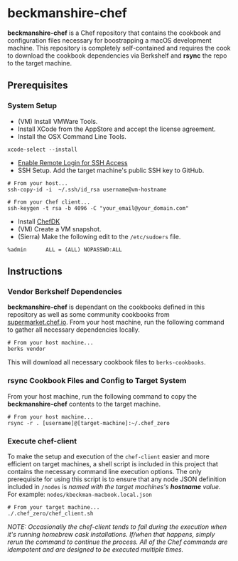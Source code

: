 # beckmanshire-chef #

**beckmanshire-chef** is a Chef repository that contains the cookbook and configuration files necessary for boostrapping
a macOS development machine. This repository is completely self-contained and requires the cook to download the cookbook
dependencies via Berkshelf and **rsync** the repo to the target machine.

## Prerequisites ##

### System Setup ###

- (VM) Install VMWare Tools.
- Install XCode from the AppStore and accept the license agreement.
- Install the OSX Command Line Tools.
```
xcode-select --install
```
- [Enable Remote Login for SSH Access](https://support.apple.com/kb/PH21839?locale=en_US&viewlocale=en_US)
- SSH Setup. Add the target machine's public SSH key to GitHub.
```shell
# From your host...
ssh-copy-id -i  ~/.ssh/id_rsa username@vm-hostname
```
```
# From your Chef client...
ssh-keygen -t rsa -b 4096 -C "your_email@your_domain.com"
```
- Install [ChefDK](https://downloads.chef.io/chef-dk/mac/)
- (VM) Create a VM snapshot.
- (Sierra) Make the following edit to the `/etc/sudoers` file.
```
%admin		ALL = (ALL) NOPASSWD:ALL
```


## Instructions ##

### Vendor Berkshelf Dependencies ###

**beckmanshire-chef** is dependant on the cookbooks defined in this repository as well as some community cookbooks from 
[supermarket.chef.io](https://supermarket.chef.io/). From your host machine, run the following command to gather all 
necessary dependencies locally.

```shell
# From your host machine...
berks vendor
```

This will download all necessary cookbook files to `berks-cookbooks`.

### rsync Cookbook Files and Config to Target System ###

From your host machine, run the following command to copy the **beckmanshire-chef** contents to the target machine.

```shell
# From your host machine...
rsync -r . [username]@[target-machine]:~/.chef_zero
```

### Execute chef-client ###

To make the setup and execution of the `chef-client` easier and more efficient on target machines, a shell script is 
included in this project that contains the necessary command line execution options. The only prerequisite for using 
this script is to ensure that any node JSON definition included in `/nodes` is _named with the target machines's 
**hostname** value_. For example: `nodes/kbeckman-macbook.local.json`

```shell
# From your target machine...
./.chef_zero/chef_client.sh
```

_NOTE: Occasionally the chef-client tends to fail during the execution when it's running homebrew cask installations.
If/when that happens, simply rerun the command to continue the process. All of the Chef commands are idempotent and are
designed to be executed multiple times._
